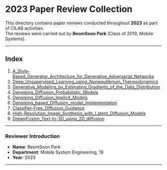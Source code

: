 # 2023 Paper Review Collection

This directory contains paper reviews conducted throughout **2023** as part of CILAB activities.  
The reviews were carried out by **BeomSoon Park** (Class of 2019, Mobile Systems).



---
## Index



1. [A_Style-Based_Generator_Architecture_for_Generative_Adversarial_Networks](./2023-06-28/)
2. [Deep_Unsupervised_Learning_using_Nonequilibrium_Thermodynamics](./2023-07-05/) 
3. [Generative_Modeling_by_Estimating_Gradients_of_the_Data_Distribution](./2023-07-12/)
4. [Denoising_Diffusion_Probabilistic_Models](./2023-07-19/)
5. [Denoising_Diffusion_Implicit_Models](./2023-07-26/)
6. [Denoising_based_Diffusion_model_Implementation](./2023-08-02/)
7. [Classifier-Free_Diffusion_Guidance](./2023-08-09/)
8. [High-Resolution_Image_Synthesis_with_Latent_Diffusion_Models](./2023-08-23/)
9. [DreamFusion_Text-to-3D_using_2D_diffusion](./2023-08-30/)




---



### Reviewer Introduction

- **Name**: BeomSoon Park  
- **Department**: Mobile System Engineering, 19
- **Year**: 2023

---
